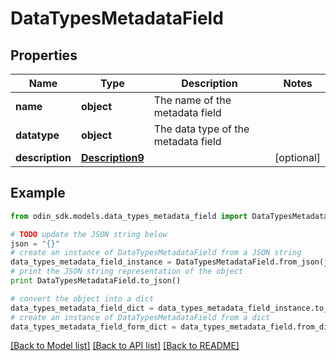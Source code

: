 # DataTypesMetadataField


## Properties

Name | Type | Description | Notes
------------ | ------------- | ------------- | -------------
**name** | **object** | The name of the metadata field | 
**datatype** | **object** | The data type of the metadata field | 
**description** | [**Description9**](Description9.md) |  | [optional] 

## Example

```python
from odin_sdk.models.data_types_metadata_field import DataTypesMetadataField

# TODO update the JSON string below
json = "{}"
# create an instance of DataTypesMetadataField from a JSON string
data_types_metadata_field_instance = DataTypesMetadataField.from_json(json)
# print the JSON string representation of the object
print DataTypesMetadataField.to_json()

# convert the object into a dict
data_types_metadata_field_dict = data_types_metadata_field_instance.to_dict()
# create an instance of DataTypesMetadataField from a dict
data_types_metadata_field_form_dict = data_types_metadata_field.from_dict(data_types_metadata_field_dict)
```
[[Back to Model list]](../README.md#documentation-for-models) [[Back to API list]](../README.md#documentation-for-api-endpoints) [[Back to README]](../README.md)


